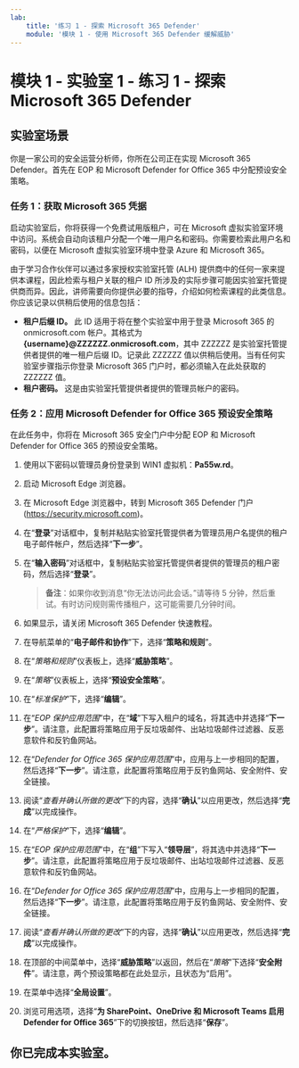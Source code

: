 ```yaml
---
lab:
    title: '练习 1 - 探索 Microsoft 365 Defender'
    module: '模块 1 - 使用 Microsoft 365 Defender 缓解威胁'
---
```


# 模块 1 - 实验室 1 - 练习 1 - 探索 Microsoft 365 Defender 

## 实验室场景

你是一家公司的安全运营分析师，你所在公司正在实现 Microsoft 365 Defender。首先在 EOP 和 Microsoft Defender for Office 365 中分配预设安全策略。


### 任务 1：获取 Microsoft 365 凭据

启动实验室后，你将获得一个免费试用版租户，可在 Microsoft 虚拟实验室环境中访问。系统会自动向该租户分配一个唯一用户名和密码。你需要检索此用户名和密码，以便在 Microsoft 虚拟实验室环境中登录 Azure 和 Microsoft 365。 

由于学习合作伙伴可以通过多家授权实验室托管 (ALH) 提供商中的任何一家来提供本课程，因此检索与租户关联的租户 ID 所涉及的实际步骤可能因实验室托管提供商而异。因此，讲师需要向你提供必要的指导，介绍如何检索课程的此类信息。你应该记录以供稍后使用的信息包括：

- **租户后缀 ID。** 此 ID 适用于将在整个实验室中用于登录 Microsoft 365 的 onmicrosoft.com 帐户。其格式为 **{username}@ZZZZZZ.onmicrosoft.com**，其中 ZZZZZZ 是实验室托管提供者提供的唯一租户后缀 ID。记录此 ZZZZZZ 值以供稍后使用。当有任何实验室步骤指示你登录 Microsoft 365 门户时，都必须输入在此处获取的 ZZZZZZ 值。
- **租户密码。** 这是由实验室托管提供者提供的管理员帐户的密码。


### 任务 2：应用 Microsoft Defender for Office 365 预设安全策略

在此任务中，你将在 Microsoft 365 安全门户中分配 EOP 和 Microsoft Defender for Office 365 的预设安全策略。

1. 使用以下密码以管理员身份登录到 WIN1 虚拟机：**Pa55w.rd**。  

2. 启动 Microsoft Edge 浏览器。

3. 在 Microsoft Edge 浏览器中，转到 Microsoft 365 Defender 门户 (https://security.microsoft.com)。

4. 在“**登录**”对话框中，复制并粘贴实验室托管提供者为管理员用户名提供的租户电子邮件帐户，然后选择“**下一步**”。

5. 在“**输入密码**”对话框中，复制粘贴实验室托管提供者提供的管理员的租户密码，然后选择“**登录**”。

    >**备注**：如果你收到消息“你无法访问此会话。”请等待 5 分钟，然后重试。有时访问规则需传播租户，这可能需要几分钟时间。  

6. 如果显示，请关闭 Microsoft 365 Defender 快速教程。

7. 在导航菜单的“**电子邮件和协作**”下，选择“**策略和规则**”。

8. 在“*策略和规则*”仪表板上，选择“**威胁策略**”。

9. 在“*策略*”仪表板上，选择“**预设安全策略**”。

10. 在“*标准保护*”下，选择“**编辑**”。

11. 在“*EOP 保护应用范围*”中，在“**域**”下写入租户的域名，将其选中并选择“**下一步**”。请注意，此配置将策略应用于反垃圾邮件、出站垃圾邮件过滤器、反恶意软件和反钓鱼网站。

12. 在“*Defender for Office 365 保护应用范围*”中，应用与上一步相同的配置，然后选择“**下一步**”。请注意，此配置将策略应用于反钓鱼网站、安全附件、安全链接。

13. 阅读“*查看并确认所做的更改*”下的内容，选择“**确认**”以应用更改，然后选择“**完成**”以完成操作。

14. 在“*严格保护*”下，选择“**编辑**”。

15. 在“*EOP 保护应用范围*”中，在“**组**”下写入“**领导层**”，将其选中并选择“**下一步**”。请注意，此配置将策略应用于反垃圾邮件、出站垃圾邮件过滤器、反恶意软件和反钓鱼网站。

16. 在“*Defender for Office 365 保护应用范围*”中，应用与上一步相同的配置，然后选择“**下一步**”。请注意，此配置将策略应用于反钓鱼网站、安全附件、安全链接。

17. 阅读“*查看并确认所做的更改*”下的内容，选择“**确认**”以应用更改，然后选择“**完成**”以完成操作。

18. 在顶部的中间菜单中，选择“**威胁策略**”以返回，然后在“*策略*”下选择“**安全附件**”。请注意，两个预设策略都在此处显示，且状态为“启用”。

19. 在菜单中选择“**全局设置**”。

20. 浏览可用选项，选择“**为 SharePoint、OneDrive 和 Microsoft Teams 启用 Defender for Office 365**”下的切换按钮，然后选择“**保存**”。

## 你已完成本实验室。
